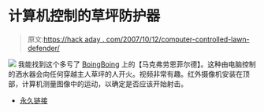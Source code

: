 # 计算机控制的草坪防护器

> 原文:[https://hack aday . com/2007/10/12/computer-controlled-lawn-defender/](https://hackaday.com/2007/10/12/computer-controlled-lawn-defender/)

![](../Images/012e8507f6bdc1d02b058e1475930af2.png)
我能找到这个多亏了 [BoingBoing](http://www.boingboing.net/2007/10/12/water-hobo-sprays-ya.html) 上的【马克弗劳恩菲尔德】。这种由电脑控制的洒水器会向任何穿越主人草坪的人开火。视频非常有趣。红外摄像机安装在顶部，计算机测量图像中的运动，以确定是否应该开始射击。

*   [永久链接](http://www.waterhobo.com/)